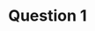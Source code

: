 ---
### CONTENT ###

# The question you want to ask
text: Did you have a fever? Or do you have one now?

# The answer options and page name of destination associated with each answer
# Add as many as you need.
answers:
  - text: "Yes, I had a fever that ended"
    path: date-ended
  - text: "Yes, I have a fever now"
    path: results4
  - text: "No, I haven't had a fever"
    path: results1

# Whether this question includes related resources (yes or no)
# To add resources, create a content page in the "_resources" folder and add this question's filename to the "related-page-name" setting, for example, who.md.
resources: yes

# =============================================================================

### NAVIGATION ###

# The name of this page used for the URL, for example, who.html
slug: who

# The name of the page where the back button goes from this question
back: index

# =============================================================================

### SETTINGS ###

# The name of the layout template this question uses
layout: question

# The title of this page for display purposes, if needed
title: Question 1

# The number of this question that may be used for ordering or sorting
number: 1

# The input type for this question, currently radio only
type: radio
---